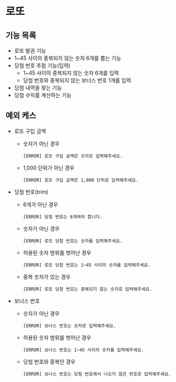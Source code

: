 # 로또

## 기능 목록

- 로또 발권 기능
- 1~45 사이의 중복되지 않는 숫자 6개를 뽑는 기능
- 당첨 번호 추첨 기능(입력)
  - 1~45 사이의 중복되지 않는 숫자 6개를 입력
  - 당첨 번호와 중복되지 않는 보너스 번호 1개를 입력
- 당첨 내역을 찾는 기능
- 당첨 수익률 계산하는 기능

## 예외 케스

- 로또 구입 금액

  - 숫자가 아닌 경우
    ```
    [ERROR] 로또 구입 금액은 숫자로 입력해주세요.
    ```
  - 1,000 단위가 아닌 경우

    ```
    [ERROR] 로또 구입 금액은 1,000 단위로 입력해주세요.
    ```

- 당첨 번호(trim)

  - 6개가 아닌 경우
    ```
    [ERROR] 당첨 번호는 6개여야 합니다.
    ```
  - 숫자가 아닌 경우
    ```
    [ERROR] 로또 당첨 번호는 숫자를 입력해주세요.
    ```
  - 허용된 숫자 범위를 벗어난 경우
    ```
    [ERROR] 로또 당첨 번호는 1~45 사이의 숫자를 입력해주세요.
    ```
  - 중복 숫자가 있는 경우
    ```
    [ERROR] 로또 당첨 번호는 중복되지 않는 숫자로 입력해주세요.
    ```

- 보너스 번호

  - 숫자가 아닌 경우
    ```
    [ERROR] 보너스 번호는 숫자로 입력해주세요.
    ```
  - 허용된 숫자 범위를 벗어난 경우
    ```
    [ERROR] 보너스 번호는 1~45 사이의 숫자를 입력해주세요.
    ```
  - 당첨 번호와 중복인 경우
    ```
    [ERROR] 보너스 번호는 당첨 번호에서 나오지 않은 번호로 입력해주세요.
    ```
